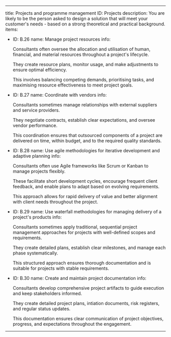 ---

title: Projects and programme management
ID: Projects
description: You are likely to be the person asked to design a solution that will meet your customer's needs - based on a strong theoretical and practical background.
items:
- ID: B.26
  name: Manage project resources
  info: <p>Consultants often oversee the allocation and utilisation of human, financial, and material resources throughout a project's lifecycle.</p><p>They create resource plans, monitor usage, and make adjustments to ensure optimal efficiency. </p><p>This involves balancing competing demands, prioritising tasks, and maximising resource effectiveness to meet project goals.</p>

- ID: B.27
  name: Coordinate with vendors
  info: <p>Consultants sometimes manage relationships with external suppliers and service providers.</p><p>They negotiate contracts, establish clear expectations, and oversee vendor performance.</p><p>This coordination ensures that outsourced components of a project are delivered on time, within budget, and to the required quality standards.</p>

- ID: B.28
  name: Use agile methodologies for iterative development and adaptive planning
  info: <p>Consultants often use Agile frameworks like Scrum or Kanban to manage projects flexibly.</p><p>These facilitate short development cycles, encourage frequent client feedback, and enable plans to adapt based on evolving requirements.</p><p>This approach allows for rapid delivery of value and better alignment with client needs throughout the project.</p>

- ID: B.29
  name: Use waterfall methodologies for managing delivery of a project's products
  info: <p>Consultants sometimes apply traditional, sequential project management approaches for projects with well-defined scopes and requirements.</p><p>They create detailed plans, establish clear milestones, and manage each phase systematically.</p><p>This structured approach ensures thorough documentation and is suitable for projects with stable requirements.</p>

- ID: B.30
  name: Create and maintain project documentation
  info: <p>Consultants develop comprehensive project artifacts to guide execution and keep stakeholders informed.</p><p>They create detailed project plans, intiation documents, risk registers, and regular status updates.</p><p>This documentation ensures clear communication of project objectives, progress, and expectations throughout the engagement.</p>
---